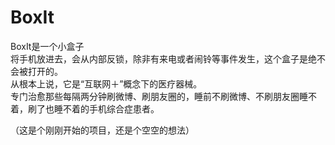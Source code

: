 # BoxIt

BoxIt是一个小盒子  
将手机放进去，会从内部反锁，除非有来电或者闹铃等事件发生，这个盒子是绝不会被打开的。  
从根本上说，它是“互联网＋”概念下的医疗器械。  
专门治愈那些每隔两分钟刷微博、刷朋友圈的，睡前不刷微博、不刷朋友圈睡不着，刷了也睡不着的手机综合症患者。  

（这是个刚刚开始的项目，还是个空空的想法）